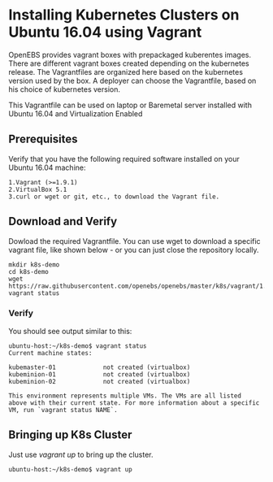 # Installing Kubernetes Clusters on Ubuntu 16.04 using Vagrant

OpenEBS provides vagrant boxes with prepackaged kuberentes images. There are different vagrant boxes created depending on the kubernetes release. The Vagrantfiles are organized here based on the kubernetes version used by the box. A deployer can choose the Vagrantfile, based on his choice of kubernetes version. 

This Vagrantfile can be used on laptop or Baremetal server installed with Ubuntu 16.04 and Virtualization Enabled


## Prerequisites

Verify that you have the following required software installed on your Ubuntu 16.04 machine:
```
1.Vagrant (>=1.9.1)
2.VirtualBox 5.1
3.curl or wget or git, etc., to download the Vagrant file. 
```

## Download and Verify 

Dowload the required Vagrantfile. You can use wget to download a specific vagrant file, like shown below - or you can just close the repository locally. 

```
mkdir k8s-demo
cd k8s-demo
wget https://raw.githubusercontent.com/openebs/openebs/master/k8s/vagrant/1.6/Vagrantfile
vagrant status
```

### Verify

You should see output similar to this:
```
ubuntu-host:~/k8s-demo$ vagrant status
Current machine states:

kubemaster-01             not created (virtualbox)
kubeminion-01             not created (virtualbox)
kubeminion-02             not created (virtualbox)

This environment represents multiple VMs. The VMs are all listed
above with their current state. For more information about a specific
VM, run `vagrant status NAME`.
```

## Bringing up K8s Cluster

Just use *vagrant up* to bring up the cluster. 

```
ubuntu-host:~/k8s-demo$ vagrant up
```


